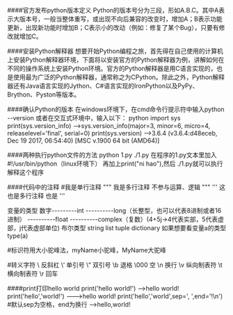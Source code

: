 ####官方发布python版本定义
Python的版本号分为三段，形如A.B.C。其中A表示大版本号，一般当整体重写，或出现不向后兼容的改变时，增加A；B表示功能更新，出现新功能时增加B；C表示小的改动（例如：修复了某个Bug），只要有修改就增加C。

####安装Python解释器
想要开始Python编程之旅，首先得在自己使用的计算机上安装Python解释器环境，下面将以安装官方的Python解释器为例，讲解如何在不同的操作系统上安装Python环境。官方的Python解释器是用C语言实现的，也是使用最为广泛的Python解释器，通常称之为CPython。除此之外，Python解释器还有Java语言实现的Jython、C#语言实现的IronPython以及PyPy、Brython、Pyston等版本。

####确认Python的版本
在windows环境下，在cmd命令行提示符中输入python --version
或者在交互式环境中，输入以下：
python
import sys
print(sys.version_info)
-->sys.version_info(major=3, minor=6, micro=4, releaselevel='final', serial=0)
print(sys.version)
-->3.6.4 (v3.6.4:d48eceb, Dec 19 2017, 06:54:40) [MSC v.1900 64 bit (AMD64)]

####两种执行python文件的方法
python 1.py
./1.py
在程序的1.py文本里加入#!/usr/bin/python（linux环境下）
再加上print("ni hao"),然后 ./1.py就可以执行解释这个程序

####代码中的注释
#我是单行注释
"""
我是多行注释
不参与运算、逻辑
"""
'''
这也是多行注释
也是
'''

变量的类型            数字---------int
                          ----------long（长整型，也可以代表8进制或者16进制）
                          ----------float
                          ----------complex（复数）(4+5j->4代表实部，5代表虚部，j代表虚部单位)
                    布尔类型
                    string
                    list
                    tuple
                    dictionary
如果想要看变量a的类型type(a)

#标识符用大小驼峰法，myName小驼峰，MyName大驼峰

#转义字符
\\    反斜杠
\‘    单引号
\“    双引号
\b    退格
\000  空
\n    换行
\v    纵向制表符
\t    横向制表符
\r    回车



####print打印hello world
print('hello world!')
-->hello world!
print('hello','world!')
--->hello world!
print('hello','world',sep=', ',end='!\n')  #默认sep为空格，end为换行
-->hello,world!
